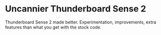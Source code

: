 # Uncannier Thunderboard Sense 2

Thunderboard Sense 2 made better. Experimentation, improvements, extra features than what you get with the stock code.
